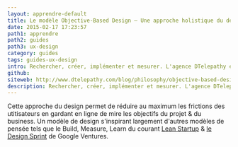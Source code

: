 ```yaml
---
layout: apprendre-default
title: Le modèle Objective-Based Design – Une approche holistique du design de produit
date: 2015-02-17 17:23:57
path1: apprendre
path2: guides
path3: ux-design
category: guides
tags: guides-ux-design
intro: Rechercher, créer, implémenter et mesurer. L'agence DTelepathy expose sa philosophie basée sur des phases itératives de recherche, de stratégies et de design.
github: 
siteweb: http://www.dtelepathy.com/blog/philosophy/objective-based-design-creative-approach-to-solving-business-challenge
description: Rechercher, créer, implémenter et mesurer. L'agence DTelepathy expose sa philosophie du travail basée sur des phases itératives de recherche, de stratégies et de design.
---
```


Cette approche du design permet de réduire au maximum les frictions des utitisateurs en gardant en ligne de mire les objectifs du projet & du business. Un modèle de design s'inspirant largement d'autres modèles de pensée tels que le Build, Measure, Learn du courant <a href="http://theleanstartup.com/principles" target="_blank">Lean Startup</a> & <a href="http://www.gv.com/sprint/" target="_blank">le Design Sprint</a> de Google Ventures.